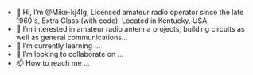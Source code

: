 - 👋 Hi, I’m @Mike-kj4lg, Licensed amateur radio operator since the late 1960's, Extra Class (with code).  Located in Kentucky, USA
- 👀 I’m interested in amateur radio antenna projects, building circuits as well as general communications...
- 🌱 I’m currently learning ...
- 💞️ I’m looking to collaborate on ...
- 📫 How to reach me ...

<!---
Mike-kj4lg/Mike-kj4lg is a ✨ special ✨ repository because its `README.md` (this file) appears on your GitHub profile.
You can click the Preview link to take a look at your changes.
--->
